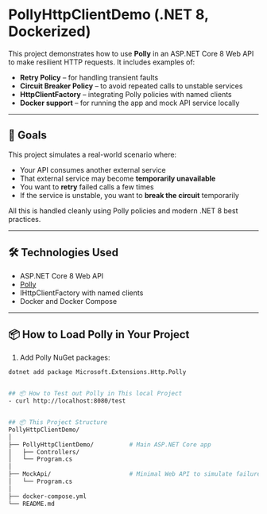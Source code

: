# PollyHttpClientDemo (.NET 8, Dockerized)

This project demonstrates how to use **Polly** in an ASP.NET Core 8 Web API to make resilient HTTP requests. It includes examples of:

- **Retry Policy** – for handling transient faults
- **Circuit Breaker Policy** – to avoid repeated calls to unstable services
- **HttpClientFactory** – integrating Polly policies with named clients
- **Docker support** – for running the app and mock API service locally

---

## 🎯 Goals

This project simulates a real-world scenario where:

- Your API consumes another external service
- That external service may become **temporarily unavailable**
- You want to **retry** failed calls a few times
- If the service is unstable, you want to **break the circuit** temporarily

All this is handled cleanly using Polly policies and modern .NET 8 best practices.

---

## 🛠 Technologies Used

- ASP.NET Core 8 Web API
- [Polly](https://github.com/App-vNext/Polly)
- IHttpClientFactory with named clients
- Docker and Docker Compose

---

## 📦 How to Load Polly in Your Project

1. Add Polly NuGet packages:
```bash
dotnet add package Microsoft.Extensions.Http.Polly


## 📦 How to Test out Polly in This local Project
- curl http://localhost:8080/test


## 📦 This Project Structure
PollyHttpClientDemo/
│
├── PollyHttpClientDemo/          # Main ASP.NET Core app
│   ├── Controllers/
│   └── Program.cs
│
├── MockApi/                      # Minimal Web API to simulate failures
│   └── Program.cs
│
├── docker-compose.yml
└── README.md
